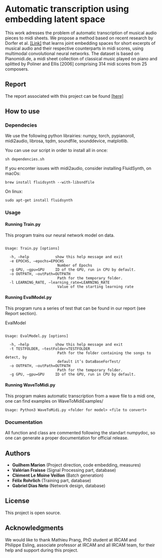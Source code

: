 # Automatic transcription using embedding latent space

This work adresses the problem of automatic transcription of musical audio pieces to midi sheets. We propose a method
based on recent research by Dorfer et al. [[Link]](https://github.com/GuiMarion/MultimodelEmbedding/blob/master/Papers/Article_Dorfer.pdf) that learns joint embedding spaces for short excerpts of musical audio and
their respective counterparts in midi scores, using multimodal convolutional neural networks. The dataset is based on Pianomidi.de, a midi sheet collection of classical music played on piano and splitted by Poliner and Ellis [2006] comprising 314
midi scores from 25 composers.

## Report

The report associated with this project can be found [[here]](https://github.com/GuiMarion/MultimodelEmbedding/blob/master/Report/Marion_Dias-Neto_Fraisse_Le-Moine_Rohrlich_2019.pdf)

## How to use

### Dependecies

We use the following python librairies: numpy, torch, pypianoroll, midi2audio, librosa, tqdm, soundfile, sounddevice, matplotlib.

You can use our script in order to install all in once: 

```shell
sh dependencies.sh
``` 

If you enconter issues with midi2audio, consider installing FluidSynth, on macOs:

```shell
brew install fluidsynth --with-libsndfile
``` 

On linux: 

```shell
sudo apt-get install fluidsynth
``` 

### Usage

#### Running Train.py

This program trains our neural network model on data. 


```shell

Usage: Train.py [options]

  -h, —help            show this help message and exit
  -e EPOCHS, —epochs=EPOCHS
                        Number of Epochs
  -g GPU, —gpu=GPU     ID of the GPU, run in CPU by default.
  -o OUTPATH, —outPath=OUTPATH
                        Path for the temporary folder.
  -l LEARNING_RATE, —learning_rate=LEARNING_RATE
                        Value of the starting learning rate
```

#### Running EvalModel.py

This program runs a series of test that can be found in our report (see Report section).


EvalModel
```shell

Usage: EvalModel.py [options]

  -h, —help            show this help message and exit
  -t TESTFOLDER, —testFolder=TESTFOLDER
                        Path for the folder containing the songs to detect, by
                        default it’s DataBaseForTest/
  -o OUTPATH, —outPath=OUTPATH
                        Path for the temporary folder.
  -g GPU, —gpu=GPU     ID of the GPU, run in CPU by default.
```

#### Running WaveToMidi.py

This program makes automatic transcription from a wave file to a midi one, one can find examples on WaveToMidiExamples/
```shell
Usage: Python3 WaveToMidi.py <folder for model> <file to convert>
```


### Documentation

All function and class are commented following the standart numpydoc, so one can generate a proper documentation for official release.

## Authors

* **Guilhem Marion** (Project direction, code embedding, measures)
* **Valérian Fraisse** (Signal Processing part, database)
* **Clément Le Moine Veillon** (Batch generation)
* **Félix Rohrlich** (Training part, database)
* **Gabriel Dias Neto** (Network design, database)


## License

This project is open source.

## Acknowledgments

We would like to thank Mathieu Prang, PhD student at IRCAM and Philippe Esling, associate professor at IRCAM and all IRCAM team, for their help and support during this project.
